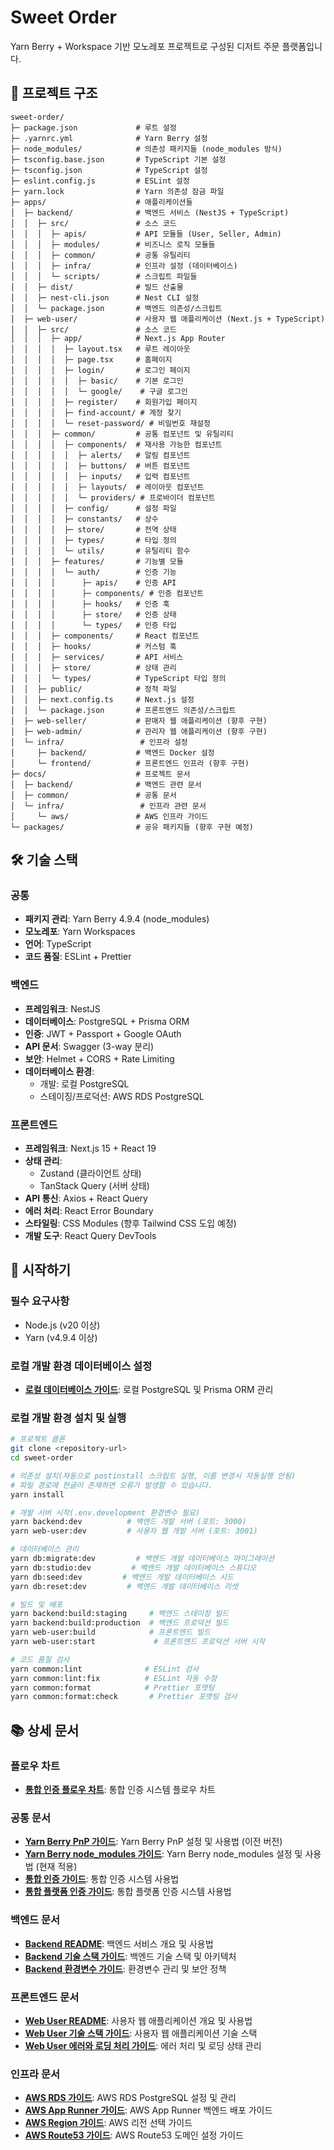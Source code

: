 # Sweet Order

Yarn Berry + Workspace 기반 모노레포 프로젝트로 구성된 디저트 주문 플랫폼입니다.

## 📁 프로젝트 구조

```
sweet-order/
├─ package.json             # 루트 설정
├─ .yarnrc.yml              # Yarn Berry 설정
├─ node_modules/            # 의존성 패키지들 (node_modules 방식)
├─ tsconfig.base.json       # TypeScript 기본 설정
├─ tsconfig.json            # TypeScript 설정
├─ eslint.config.js         # ESLint 설정
├─ yarn.lock                # Yarn 의존성 잠금 파일
├─ apps/                    # 애플리케이션들
│  ├─ backend/              # 백엔드 서비스 (NestJS + TypeScript)
│  │  ├─ src/               # 소스 코드
│  │  │  ├─ apis/           # API 모듈들 (User, Seller, Admin)
│  │  │  ├─ modules/        # 비즈니스 로직 모듈들
│  │  │  ├─ common/         # 공통 유틸리티
│  │  │  ├─ infra/          # 인프라 설정 (데이터베이스)
│  │  │  └─ scripts/        # 스크립트 파일들
│  │  ├─ dist/              # 빌드 산출물
│  │  ├─ nest-cli.json      # Nest CLI 설정
│  │  └─ package.json       # 백엔드 의존성/스크립트
│  ├─ web-user/             # 사용자 웹 애플리케이션 (Next.js + TypeScript)
│  │  ├─ src/               # 소스 코드
│  │  │  ├─ app/            # Next.js App Router
│  │  │  │  ├─ layout.tsx   # 루트 레이아웃
│  │  │  │  ├─ page.tsx     # 홈페이지
│  │  │  │  ├─ login/       # 로그인 페이지
│  │  │  │  │  ├─ basic/    # 기본 로그인
│  │  │  │  │  └─ google/    # 구글 로그인
│  │  │  │  ├─ register/    # 회원가입 페이지
│  │  │  │  ├─ find-account/ # 계정 찾기
│  │  │  │  └─ reset-password/ # 비밀번호 재설정
│  │  │  ├─ common/         # 공통 컴포넌트 및 유틸리티
│  │  │  │  ├─ components/  # 재사용 가능한 컴포넌트
│  │  │  │  │  ├─ alerts/   # 알림 컴포넌트
│  │  │  │  │  ├─ buttons/  # 버튼 컴포넌트
│  │  │  │  │  ├─ inputs/   # 입력 컴포넌트
│  │  │  │  │  ├─ layouts/  # 레이아웃 컴포넌트
│  │  │  │  │  └─ providers/ # 프로바이더 컴포넌트
│  │  │  │  ├─ config/      # 설정 파일
│  │  │  │  ├─ constants/   # 상수
│  │  │  │  ├─ store/       # 전역 상태
│  │  │  │  ├─ types/       # 타입 정의
│  │  │  │  └─ utils/       # 유틸리티 함수
│  │  │  ├─ features/       # 기능별 모듈
│  │  │  │  └─ auth/        # 인증 기능
│  │  │  │      ├─ apis/    # 인증 API
│  │  │  │      ├─ components/ # 인증 컴포넌트
│  │  │  │      ├─ hooks/   # 인증 훅
│  │  │  │      ├─ store/   # 인증 상태
│  │  │  │      └─ types/   # 인증 타입
│  │  │  ├─ components/     # React 컴포넌트
│  │  │  ├─ hooks/          # 커스텀 훅
│  │  │  ├─ services/       # API 서비스
│  │  │  ├─ store/          # 상태 관리
│  │  │  └─ types/          # TypeScript 타입 정의
│  │  ├─ public/            # 정적 파일
│  │  ├─ next.config.ts     # Next.js 설정
│  │  └─ package.json       # 프론트엔드 의존성/스크립트
│  ├─ web-seller/           # 판매자 웹 애플리케이션 (향후 구현)
│  ├─ web-admin/            # 관리자 웹 애플리케이션 (향후 구현)
│  └─ infra/                 # 인프라 설정
│     ├─ backend/           # 백엔드 Docker 설정
│     └─ frontend/          # 프론트엔드 인프라 (향후 구현)
├─ docs/                    # 프로젝트 문서
│  ├─ backend/              # 백엔드 관련 문서
│  ├─ common/               # 공통 문서
│  └─ infra/                 # 인프라 관련 문서
│     └─ aws/               # AWS 인프라 가이드
└─ packages/                # 공유 패키지들 (향후 구현 예정)
```

## 🛠 기술 스택

### 공통
- **패키지 관리**: Yarn Berry 4.9.4 (node_modules)
- **모노레포**: Yarn Workspaces
- **언어**: TypeScript
- **코드 품질**: ESLint + Prettier

### 백엔드
- **프레임워크**: NestJS
- **데이터베이스**: PostgreSQL + Prisma ORM
- **인증**: JWT + Passport + Google OAuth
- **API 문서**: Swagger (3-way 분리)
- **보안**: Helmet + CORS + Rate Limiting
- **데이터베이스 환경**:
  - 개발: 로컬 PostgreSQL
  - 스테이징/프로덕션: AWS RDS PostgreSQL

### 프론트엔드
- **프레임워크**: Next.js 15 + React 19
- **상태 관리**: 
  - Zustand (클라이언트 상태)
  - TanStack Query (서버 상태)
- **API 통신**: Axios + React Query
- **에러 처리**: React Error Boundary
- **스타일링**: CSS Modules (향후 Tailwind CSS 도입 예정)
- **개발 도구**: React Query DevTools

## 🚀 시작하기

### 필수 요구사항

- Node.js (v20 이상)
- Yarn (v4.9.4 이상)

### 로컬 개발 환경 데이터베이스 설정

- **[로컬 데이터베이스 가이드](<./docs/backend/데이터베이스(로컬)%20-%20가이드.md>)**: 로컬 PostgreSQL 및 Prisma ORM 관리

### 로컬 개발 환경 설치 및 실행

```bash
# 프로젝트 클론
git clone <repository-url>
cd sweet-order

# 의존성 설치(자동으로 postinstall 스크립트 실행, 이름 변경시 자동실행 안됨)
# 파일 경로에 한글이 존재하면 오류가 발생할 수 있습니다.
yarn install

# 개발 서버 시작(.env.development 환경변수 필요)
yarn backend:dev          # 백엔드 개발 서버 (포트: 3000)
yarn web-user:dev         # 사용자 웹 개발 서버 (포트: 3001)

# 데이터베이스 관리
yarn db:migrate:dev         # 백엔드 개발 데이터베이스 마이그레이션
yarn db:studio:dev         # 백엔드 개발 데이터베이스 스튜디오
yarn db:seed:dev         # 백엔드 개발 데이터베이스 시드
yarn db:reset:dev         # 백엔드 개발 데이터베이스 리셋

# 빌드 및 배포
yarn backend:build:staging     # 백엔드 스테이징 빌드
yarn backend:build:production  # 백엔드 프로덕션 빌드
yarn web-user:build            # 프론트엔드 빌드
yarn web-user:start             # 프론트엔드 프로덕션 서버 시작

# 코드 품질 검사
yarn common:lint              # ESLint 검사
yarn common:lint:fix          # ESLint 자동 수정
yarn common:format            # Prettier 포맷팅
yarn common:format:check       # Prettier 포맷팅 검사
```

## 📚 상세 문서

### 플로우 차트
- **[통합 인증 플로우 차트](./docs/common/flow-chart/인증%20-%20가이드.md)**: 통합 인증 시스템 플로우 차트

### 공통 문서

- **[Yarn Berry PnP 가이드](<./docs/common/(이전버전)yarnberry%20PnP%20-%20가이드.md>)**: Yarn Berry PnP 설정 및 사용법 (이전 버전)
- **[Yarn Berry node_modules 가이드](<./docs/common/(현재버전)yarnberry%20nodemodules%20-%20가이드.md>)**: Yarn Berry node_modules 설정 및 사용법 (현재 적용)
- **[통합 인증 가이드](./docs/common/통합%20인증%20-%20가이드.md)**: 통합 인증 시스템 사용법
- **[통합 플랫폼 인증 가이드](./docs/common/통합%20플랫폼%20인증%20-%20가이드.md)**: 통합 플랫폼 인증 시스템 사용법

### 백엔드 문서

- **[Backend README](./docs/backend/README.md)**: 백엔드 서비스 개요 및 사용법
- **[Backend 기술 스택 가이드](./docs/backend/기술%20스택%20-%20가이드.md)**: 백엔드 기술 스택 및 아키텍처
- **[Backend 환경변수 가이드](./docs/backend/환경변수%20-%20가이드.md)**: 환경변수 관리 및 보안 정책

### 프론트엔드 문서

- **[Web User README](./docs/web-user/README.md)**: 사용자 웹 애플리케이션 개요 및 사용법
- **[Web User 기술 스택 가이드](./docs/web-user/기술%20스택%20-%20가이드.md)**: 사용자 웹 애플리케이션 기술 스택
- **[Web User 에러와 로딩 처리 가이드](./docs/web-user/에러와%20로딩%20처리%20-%20가이드.md)**: 에러 처리 및 로딩 상태 관리

### 인프라 문서

- **[AWS RDS 가이드](<./docs/infra/aws/AWS%20RDS(데이터베이스)%20-%20가이드.md>)**: AWS RDS PostgreSQL 설정 및 관리
- **[AWS App Runner 가이드](<./docs/infra/aws/AWS%20App%20Runner(backend)%20-%20가이드.md>)**: AWS App Runner 백엔드 배포 가이드
- **[AWS Region 가이드](./docs/infra/aws/AWS%20Region%20-%20가이드.md)**: AWS 리전 선택 가이드
- **[AWS Route53 가이드](<./docs/infra/aws/AWS%20Route53(도메인)%20-%20가이드.md>)**: AWS Route53 도메인 설정 가이드

